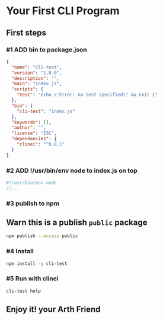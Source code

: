 # Your First CLI Program

## **First steps**

### #1 ADD bin to package.json

```json
{
  "name": "cli-test",
  "version": "1.0.0",
  "description": "",
  "main": "index.js",
  "scripts": {
    "test": "echo \"Error: no test specified\" && exit 1"
  },
  "bin": {
    "cli-test": "index.js"
  },
  "keywords": [],
  "author": "",
  "license": "ISC",
  "dependencies": {
    "clinei": "^0.0.1"
  }
}
```

### #2 ADD !/usr/bin/env node to index.js on top

```js
#!/usr/bin/env node
//...
```

### #3 publish to npm

## Warn this is a publish **`public`** package

```bash
npm publish --access public
```

### #4 Install

```bash
npm install -g cli-test
```

### #5 Run with clinei

```bash
cli-test help
```

## Enjoy it! your Arth Friend
